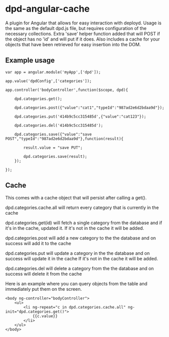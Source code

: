 dpd-angular-cache
=================

A plugin for Angular that allows for easy interaction with deployd.
Usage is the same as the default dpd.js file, but requires configuration of the necessary collections.
Extra 'save' helper function added that will POST if the object has no 'id' and will put if it does.
Also includes a cache for your objects that have been retrieved for easy insertion into the DOM.

Example usage
---------------------

	var app = angular.module('myApp',['dpd']);

 	app.value('dpdConfig',['categories']);

 	app.controller('bodyController',function($scope, dpd){

		dpd.categories.get();
		
		dpd.categories.post({"value":"cat1","typeId":"987ad2e6d2bdaa9d"});
		
		dpd.categories.put('414b9c5cc315485d',{"value":"cat123"});
		
		dpd.categories.del('414b9c5cc315485d');
		
		dpd.categories.save({"value":"save POST","typeId":"987ad2e6d2bdaa9d"},function(result){
		
			result.value = "save PUT";
			
			dpd.categories.save(result);
		});
	
	});


Cache
---------------------

This comes with a cache object that will persist after calling a get().

dpd.categories.cache.all will return every category that is currently in the cache

dpd.categories.get(id) will fetch a single category from the database and if it's in the cache, updated it. 
If it's not in the cache it will be added.

dpd.categories.post will add a new category to the the database and on success will add it to the cache

dpd.categories.put will update a category in the the database and on success will update it in the cache
If it's not in the cache it will be added.

dpd.categories.del will delete a category from the the database and on success will delete it from the cache


Here is an example where you can query objects from the table and immediately put them on the screen.

	<body ng-controller="bodyController">
		<ul>
			<li ng-repeat="c in dpd.categories.cache.all" ng-init="dpd.categories.get()">
				{{c.value}}
			</li>
		</ul>
	</body>
